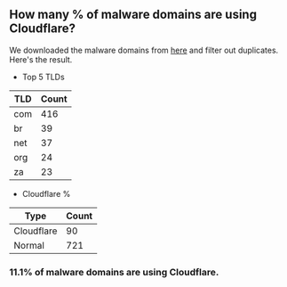 ## How many % of malware domains are using Cloudflare?


We downloaded the malware domains from [here](https://urlhaus.abuse.ch) and filter out duplicates.
Here's the result.


[//]: # (start replacement)


- Top 5 TLDs

| TLD | Count |
| --- | --- |
| com | 416 |
| br | 39 |
| net | 37 |
| org | 24 |
| za | 23 |


- Cloudflare %

| Type | Count |
| --- | --- |
| Cloudflare | 90 |
| Normal | 721 |


### 11.1% of malware domains are using Cloudflare.